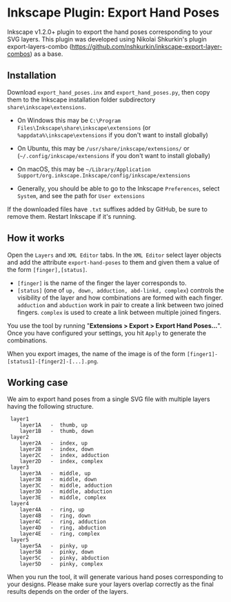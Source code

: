 
# Inkscape Plugin: Export Hand Poses
Inkscape v1.2.0+ plugin to export the hand poses corresponding to your SVG layers.
This plugin was developed using Nikolai Shkurkin's plugin export-layers-combo (https://github.com/nshkurkin/inkscape-export-layer-combos) as a base. 

## Installation

Download `export_hand_poses.inx` and `export_hand_poses.py`, then copy them to the Inkscape installation folder subdirectory `share\inkscape\extensions`.

- On Windows this may be `C:\Program Files\Inkscape\share\inkscape\extensions` (or `%appdata%\inkscape\extensions` if you don't want to install globally)
- On Ubuntu, this may be `/usr/share/inkscape/extensions/` or (`~/.config/inkscape/extensions` if you don't want to install globally)
- On macOS, this may be `~/Library/Application Support/org.inkscape.Inkscape/config/inkscape/extensions`

- Generally, you should be able to go to the Inkscape `Preferences`, select `System`, and see the path for `User extensions`

If the downloaded files have `.txt` suffixes added by GitHub, be sure to remove them. Restart Inkscape if it's running.

## How it works

Open the `Layers` and `XML Editor` tabs. In the `XML Editor` select layer objects and add the attribute `export-hand-poses` to them and given them a value of the form `[finger],[status]`. 

* `[finger]` is the name of the finger the layer corresponds to. 
* `[status]` (one of `up, down, adduction, abd-linkd, complex`) controls the visibility of the layer and how combinations are formed with each finger. `adduction` and `abduction` work in pair to create a link between two joined fingers. `complex` is used to create a link between multiple joined fingers.

You use the tool by running "**Extensions > Export > Export Hand Poses...**". Once you have configured your settings, you hit `Apply` to generate the combinations.

When you export images, the name of the image is of the form `[finger1]-[status1]-[finger2]-[...].png`.

## Working case
We aim to export hand poses from a single SVG file with multiple layers having the following structure.

```
 layer1
    layer1A   -  thumb, up
    layer1B   -  thumb, down
 layer2
    layer2A   -  index, up
    layer2B   -  index, down
    layer2C   -  index, adduction
    layer2D   -  index, complex
 layer3
    layer3A   -  middle, up
    layer3B   -  middle, down
    layer3C   -  middle, adduction
    layer3D   -  middle, abduction
    layer3E   -  middle, complex
 layer4
    layer4A   -  ring, up
    layer4B   -  ring, down
    layer4C   -  ring, adduction
    layer4D   -  ring, abduction
    layer4E   -  ring, complex
 layer5
    layer5A   -  pinky, up
    layer5B   -  pinky, down
    layer5C   -  pinky, abduction
    layer5D   -  pinky, complex
```

When you run the tool, it will generate various hand poses corresponding to your designs. Please make sure your layers overlap correctly as the final results depends on the order of the layers.